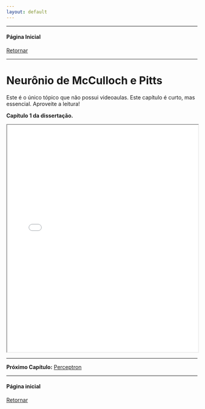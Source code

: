 ```yaml
---
layout: default
---
```


---
#### Página Inicial
[Retornar](../index)

---

# Neurônio de McCulloch e Pitts

Este é o único tópico que não possui videoaulas. Este capítulo é curto, mas essencial. Aproveite a leitura!

**Capítulo 1 da dissertação.**

<iframe src="../pdf/MeP.pdf" width="100%" height="600px"></iframe>

---

**Próximo Capítulo:**
[Perceptron](../paginas/per)

---
#### Página inicial
[Retornar](../index)